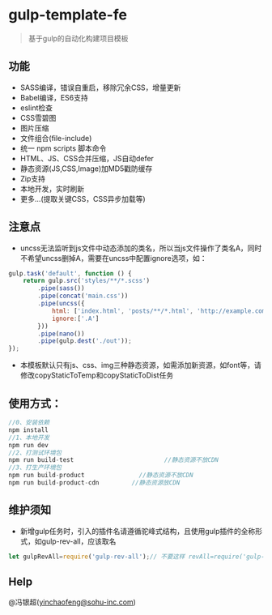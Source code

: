 # gulp-template-fe
> 基于gulp的自动化构建项目模板

## 功能
+ SASS编译，错误自重启，移除冗余CSS，增量更新
+ Babel编译，ES6支持
+ eslint检查
+ CSS雪碧图
+ 图片压缩
+ 文件组合(file-include)
+ 统一 npm scripts 脚本命令
+ HTML、JS、CSS合并压缩，JS自动defer
+ 静态资源(JS,CSS,Image)加MD5戳防缓存
+ Zip支持
+ 本地开发，实时刷新
+ 更多...(提取关键CSS，CSS异步加载等)

## 注意点
+ uncss无法监听到js文件中动态添加的类名，所以当js文件操作了类名A，同时不希望uncss删掉A，需要在uncss中配置ignore选项，如：

```javascript
gulp.task('default', function () {
    return gulp.src('styles/**/*.scss')
        .pipe(sass())
        .pipe(concat('main.css'))
        .pipe(uncss({
            html: ['index.html', 'posts/**/*.html', 'http://example.com'],
            ignore:['.A']
        }))
        .pipe(nano())
        .pipe(gulp.dest('./out'));
});
```
+ 本模板默认只有js、css、img三种静态资源，如需添加新资源，如font等，请修改copyStaticToTemp和copyStaticToDist任务

## 使用方式：
```javascript
//0、安装依赖
npm install
//1、本地开发
npm run dev
//2、打测试环境包
npm run build-test                         //静态资源不放CDN
//3、打生产环境包
npm run build-product               //静态资源不放CDN
npm run build-product-cdn         //静态资源放CDN
```

## 维护须知
+ 新增gulp任务时，引入的插件名请遵循驼峰式结构，且使用gulp插件的全称形式，如gulp-rev-all，应该取名

```javascript
let gulpRevAll=require('gulp-rev-all');// 不要这样 revAll=require('gulp-rev-all');
```

## Help
@冯银超(yinchaofeng@sohu-inc.com)